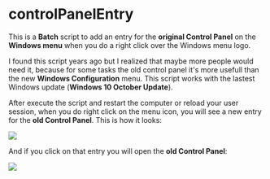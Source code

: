# controlPanelEntry
This is a **Batch** script to add an entry for the **original Control Panel** on the **Windows menu** when you do a right click over the Windows menu logo.

I found this script years ago but I realized that maybe more people would need it, because for some tasks the old control panel it's more usefull than the new **Windows Configuration** menu. This script works with the lastest Windows update (**Windows 10 October Update**).

After execute the script and restart the computer or reload your user session, when you do right click on the menu icon, you will see a new entry for the **old Control Panel**. This is how it looks:


![](https://drive.google.com/open?id=1PJYPa5qlVSvJTC7Dlp7Yl8sJSoDrnc_P)

And if you click on that entry you will open the **old Control Panel**:

![](https://drive.google.com/open?id=1H4FzyabkAxfe4amEpiJQF5QxmQjV__nI)
